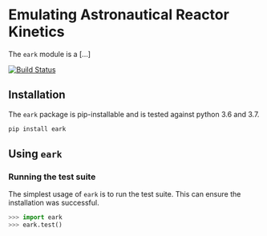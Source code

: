# Emulating Astronautical Reactor Kinetics
The `eark` module is a [...]

[![Build Status](https://travis-ci.com/JWKennington/eark.svg?branch=master)](https://travis-ci.com/JWKennington/eark) 

## Installation
The `eark` package is pip-installable and is tested against python 3.6 and 3.7.

```bash
pip install eark
```  


## Using `eark`

### Running the test suite
The simplest usage of `eark` is to run the test suite. This can ensure the installation was successful.
```python
>>> import eark
>>> eark.test()
```
